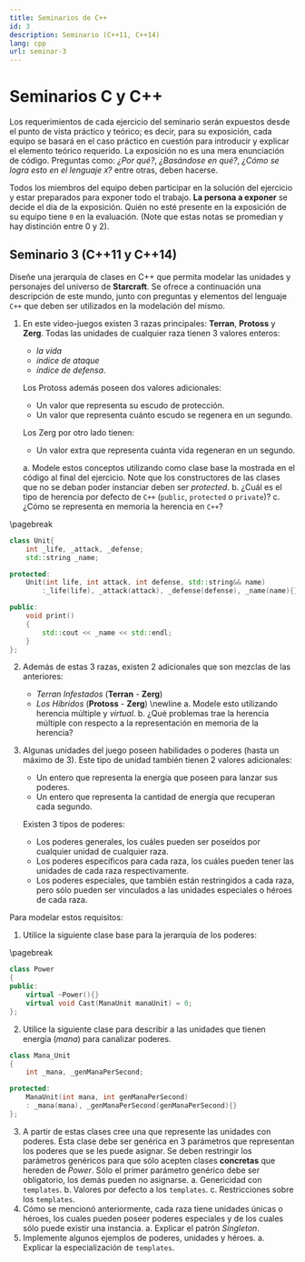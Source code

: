 ```yaml
---
title: Seminarios de C++
id: 3
description: Seminario (C++11, C++14)
lang: cpp
url: seminar-3
---
```


# Seminarios C y C++

Los requerimientos de cada ejercicio del seminario serán expuestos desde el punto de vista práctico y teórico; es decir, para su exposición, cada equipo se basará en el caso práctico en cuestión para introducir y explicar el elemento teórico requerido. La exposición no es una mera enunciación de código. Preguntas como: _¿Por qué?_, _¿Basándose en qué?_, _¿Cómo se logra esto en el lenguaje `X`?_ entre otras, deben hacerse.

Todos los miembros del equipo deben participar en la solución del ejercicio y estar preparados para exponer todo el trabajo. **La persona a exponer** se decide el día de la exposición. Quién no esté presente en la exposición de su equipo tiene `0` en la evaluación. (Note que estas notas se promedian y hay distinción entre 0 y 2).

## Seminario 3 (C++11 y C++14)

Diseñe una jerarquía de clases en C++ que permita modelar las unidades y personajes del universo de **Starcraft**. Se ofrece a continuación una descripción de este mundo, junto con preguntas y elementos del lenguaje `C++` que deben ser utilizados en la modelación del mismo.

1. En este video-juegos existen 3 razas principales: **Terran**, **Protoss** y **Zerg**. Todas las unidades de cualquier raza tienen 3 valores enteros:

   - _la vida_
   - _índice de ataque_
   - _índice de defensa_.

   Los Protoss además poseen dos valores adicionales:

   - Un valor que representa su escudo de protección.
   - Un valor que representa cuánto escudo se regenera en un segundo.

   Los Zerg por otro lado tienen:

   - Un valor extra que representa cuánta vida regeneran en un segundo.

   a. Modele estos conceptos utilizando como clase base la mostrada en el código al final del ejercicio.
   Note que los constructores de las clases que no se deban poder instanciar deben ser _protected_.
   b. ¿Cuál es el tipo de herencia por defecto de `C++` (`public`, `protected` o `private`)?
   c. ¿Cómo se representa en memoria la herencia en `C++`?

\pagebreak

```c++
class Unit{
	int _life, _attack, _defense;
	std::string _name;

protected:
	Unit(int life, int attack, int defense, std::string&& name)
        :_life(life), _attack(attack), _defense(defense), _name(name){}

public:
	void print()
	{
		std::cout << _name << std::endl;
	}
};
```

2. Además de estas 3 razas, existen 2 adicionales que son mezclas de las anteriores:
    - _Terran Infestados_ (**Terran** - **Zerg**)
    - _Los Híbridos_ (**Protoss** - **Zerg**)
    \newline
    a. Modele esto utilizando herencia múltiple y _virtual_.
    b. ¿Qué problemas trae la herencia múltiple con respecto a la representación en memoria de la herencia?
3. Algunas unidades del juego poseen habilidades o poderes (hasta un máximo de 3). Este tipo de unidad también tienen 2 valores adicionales:

   - Un entero que representa la energía que poseen para lanzar sus poderes.
   - Un entero que representa la cantidad de energía que recuperan cada segundo.

   Existen 3 tipos de poderes:

   - Los poderes generales, los cuáles pueden ser poseídos por cualquier unidad de cualquier raza.
   - Los poderes específicos para cada raza, los cuáles pueden tener las unidades de cada raza respectivamente.
   - Los poderes especiales, que también están restringidos a cada raza, pero sólo pueden ser vinculados a las unidades especiales o héroes de cada raza.

Para modelar estos requisitos:

1. Utilice la siguiente clase base para la jerarquía de los poderes:

\pagebreak

```c++
class Power
{
public:
	virtual ~Power(){}
	virtual void Cast(ManaUnit manaUnit) = 0;
};
```

2. Utilice la siguiente clase para describir a las unidades que tienen energía (_mana_) para canalizar poderes.

```c++
class Mana_Unit
{
	int _mana, _genManaPerSecond;

protected:
	ManaUnit(int mana, int genManaPerSecond)
    : _mana(mana), _genManaPerSecond(genManaPerSecond){}
};
```

3. A partir de estas clases cree una que represente las unidades con poderes. Esta clase debe ser genérica en 3 parámetros que representan los poderes que se les puede asignar.
   Se deben restringir los parámetros genéricos para que sólo acepten clases **concretas** que hereden de _Power_. Sólo el primer parámetro genérico debe ser obligatorio,
   los demás pueden no asignarse.
   a. Genericidad con `templates`.
   b. Valores por defecto a los `templates`.
   c. Restricciones sobre los `templates`.
4. Cómo se mencionó anteriormente, cada raza tiene unidades únicas o héroes, los cuales pueden poseer poderes especiales y de los cuales sólo puede existir una instancia.
   a. Explicar el patrón _Singleton_.
5. Implemente algunos ejemplos de poderes, unidades y héroes.
   a. Explicar la especialización de `templates`.
